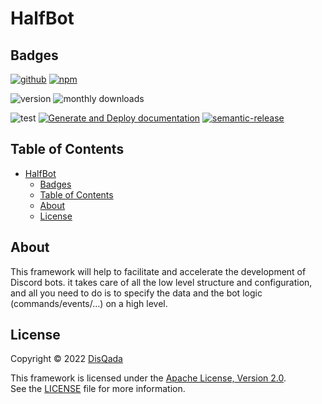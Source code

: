 # HalfBot

## Badges

[![github](https://img.shields.io/badge/DisQada/HalfBot-000000?logo=github&logoColor=white)](https://www.github.com/DisQada/HalfBot)
[![npm](https://img.shields.io/badge/@disqada/halfbot-CB3837?logo=npm&logoColor=white)](https://www.npmjs.com/package/@disqada/halfbot)

![version](https://img.shields.io/npm/v/@disqada/halfbot.svg?label=latest&logo=npm)
![monthly downloads](https://img.shields.io/npm/dm/@disqada/halfbot.svg?logo=npm)

![test](https://github.com/DisQada/HalfBot/actions/workflows/test.yml/badge.svg)
[![Generate and Deploy documentation](https://github.com/DisQada/HalfBot/actions/workflows/docs.yml/badge.svg)](https://github.com/DisQada/HalfBot/actions/workflows/docs.yml)
[![semantic-release](https://img.shields.io/badge/%20%20%F0%9F%93%A6%F0%9F%9A%80-semantic--release-e10079.svg?logo=semantic-release)](https://github.com/semantic-release/semantic-release)

## Table of Contents

- [HalfBot](#halfbot)
  - [Badges](#badges)
  - [Table of Contents](#table-of-contents)
  - [About](#about)
  - [License](#license)

## About

This framework will help to facilitate and accelerate the development of Discord bots. it takes care of all the low level structure and configuration, and all you need to do is to specify the data and the bot logic (commands/events/...) on a high level.

## License

Copyright &copy; 2022 [DisQada](https://github.com/nabil-alsaiad)

This framework is licensed under the [Apache License, Version 2.0](https://www.apache.org/licenses/LICENSE-2.0).  
See the [LICENSE](LICENSE.txt) file for more information.
